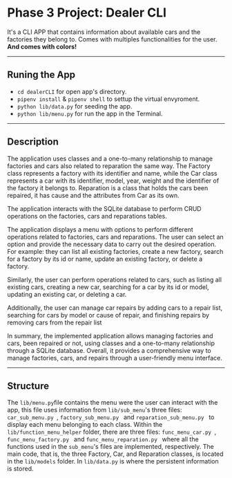 # Phase 3 Project: Dealer CLI 
It's a CLI APP that contains information about available cars and the factories they belong to. Comes with multiples functionalities for the user. **And comes with colors!**

---

## Runing the App
- `cd dealerCLI` for open app's directory.
- `pipenv install` & `pipenv shell` to settup the virtual envyroment.
- `python lib/data.py` for seeding the app.
- `python lib/menu.py` for run the app in the Terminal.

---

## Description

The application uses classes and a one-to-many relationship to manage factories and cars also related to reparation the same way. The Factory class represents a factory with its identifier and name, while the Car class represents a car with its identifier, model, year, weight and the identifier of the factory it belongs to. Reparation is a class that holds the cars been repaired, it has cause and the attributes from Car as its own.

The application interacts with the SQLite database to perform CRUD operations on the factories, cars and reparations tables.

The application displays a menu with options to perform different operations related to factories, cars and reparations. The user can select an option and provide the necessary data to carry out the desired operation. For example: they can list all existing factories, create a new factory, search for a factory by its id or name, update an existing factory, or delete a factory.

Similarly, the user can perform operations related to cars, such as listing all existing cars, creating a new car, searching for a car by its id or model, updating an existing car, or deleting a car.

Additionally, the user can manage car repairs by adding cars to a repair list, searching for cars by model or cause of repair, and finishing repairs by removing cars from the repair list    

In summary, the implemented application allows managing factories and cars, been repaired or not, using classes and a one-to-many relationship through a SQLite database. Overall, it provides a comprehensive way to manage factories, cars, and repairs through a user-friendly menu interface.

---

## Structure

The `lib/menu.py`file contains the menu were the user can interact with the app, this file uses information from `lib/sub_menu`'s three files: `car_sub_menu.py `, `factory_sub_menu.py ` and  `reparation_sub_menu.py `  to display each menu belonging to each class. Within the `lib/function_menu_helper` folder, there are three files: `func_menu_car.py `, `func_menu_factory.py ` and `func_menu_reparation.py ` where all the functions used in the `sub_menu`'s files are implemented, respectively. The main code, that is, the three Factory, Car, and Reparation classes, is located in the `lib/models` folder. In `lib/data.py` is where the persistent information is stored.

